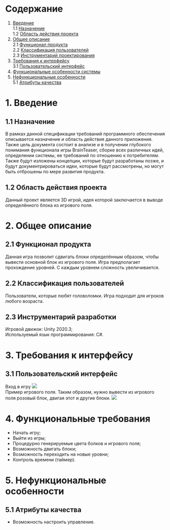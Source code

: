 # Содержание
1. [Введение](#1-Введение)  
1.1 [Назначение](#11-Назначение)  
1.2 [Область действия проекта](#12-Область-действия-проекта)  
2. [Общее описание](#2-Общее-описание)  
2.1 [Функционал продукта](#21-Функционал-продукта)  
2.2 [Классификация пользователей](#22-Классификация-пользователей)  
2.3 [Инструментарий проектирования](#23-Инструментарий-разработки)  
3. [Требования к интерфейсу](#3-Требования-к-интерфейсу)  
3.1 [Пользовательский интерфейс](#31-Пользовательский-интерфейс)  
4. [Функциональные особенности системы](#4-Функциональные-требования)  
5. [Нефункциональные особенности](#5-Нефункциональные-особенности)  
5.1 [Атрибуты качества](#51-Атрибуты-качества)  
# 1. Введение
## 1.1 Назначение 
В рамках данной спецификации требований программного обеспечения описывается назначение и область действия данного приложения. Также цель документа состоит в анализе и в получении глубокого понимания функционала игры BrainTeaser, сборке всех различных идей, определении системы, ее требований по отношению к потребителям. Также будут изложены концепции, которые будут разработаны позже, и будут документрироваться идеи, которые будут рассмотрены, но могут быть отброшены по мере развития продукта.
## 1.2 Область действия проекта
Данный проект является 3D игрой, идея которой заключается в выводе определённого блока из игрового поля.
# 2. Общее описание
## 2.1 Функционал продукта  
Данная игра позволит сдвигать блоки определённым образом, чтобы вывести основной блок из игрового поля. Игра предполагает прохождение уровней. С каждым уровнем сложность увеличивается.
## 2.2 Классификация пользователей 
Пользователи, которые любят головоломки. Игра подходит для игроков любого возраста.
## 2.3 Инструментарий разработки
Игровой движок: Unity 2020.3;  
Используемый язык программирования: C#.
# 3. Требования к интерфейсу
## 3.1 Пользовательский интерфейс  
Вход в игру
![](https://i.imgur.com/ZRktSnr.jpg)  
Пример игрового поля. Таким образом, нужно вывести из игрового поля розовый блок, двигая этот и другие блоки.
![](https://i.imgur.com/CYz5g5F.jpg)  
# 4. Функциональные требования 
 - Начать игру;
 - Выйти из игры;
 - Процедурно генерируемые цвета болков и игрового поля;
 - Возможность двигать блоки;
 - Возможность переходить на новые уровни;
 - Контроль времени (таймер).
# 5. Нефункциональные особенности  
## 5.1 Атрибуты качества  
 - Возможность настроить управление.
